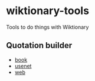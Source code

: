 # wiktionary-tools

Tools to do things with Wiktionary

## Quotation builder

 * [book](http://hugovk.github.io/wiktionary-tools/quote/book.html)
 * [usenet](http://hugovk.github.io/wiktionary-tools/quote/usenet.html)
 * [web](http://hugovk.github.io/wiktionary-tools/quote/web.html)
